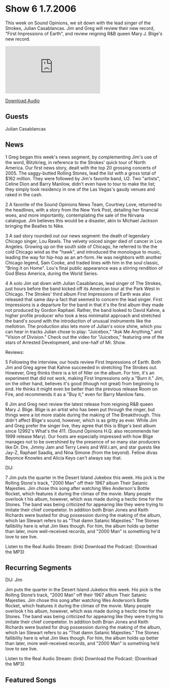 # Show 6  1.7.2006
This week on Sound Opinions, we sit down with the lead singer of the Strokes, Julian Casablancas. Jim and Greg will review their new record, "First Impressions of Earth", and review reigning R&B queen Mary J. Blige's new record.

![main image](http://www.soundopinions.org/main%20image/x.php)

[Download Audio](http://audio.soundopinions.org/streams/2006/01/show6.m3u)

## Guests
Julian Casablancas

## News
1 Greg began this week's news segment, by complementing Jim's use of the word, Blitzkrieg, in reference to the Strokes' quick tour of North America. Our first news story, dealt with the top 20 grossing concerts of 2005. The saggy-butted Rolling Stones, lead the list with a gross total of $162 million. They were followed by Jim's favorite band, U2. Two "artists", Celine Dion and Barry Manilow, didn't even have to tour to make the list; they simply took residency in one of the Las Vegas's gaudy venues and raked in the cash. 

2 A favorite of the Sound Opinions News Team, Courtney Love, returned to the headlines, with a story from the New York Post, detailing her financial woes, and more importantly, contemplating the sale of the Nirvana catalogue. Jim believes this would be a disaster, akin to Michael Jackson bringing the Beatles to Nike.

3 A sad story rounded out our news segment: the death of legendary Chicago singer, Lou Rawls. The velvety voiced singer died of cancer in Los Angeles. Growing up on the south side of Chicago, he referred to the the cold Chicago wind as the "hawk", and introduced the monologue to music, leading the way for hip-hop as an art-form. He was neighbors with another Chicago legend, Sam Cooke, and traded lines with him in the soul classic, "Bring it on Home". Lou's final public appearance was a stirring rendition of God Bless America, during the World Series. 

4 A solo Jim sat down with Julian Casablancas, lead singer of The Strokes, just hours before the band kicked off its American tour at the Park West in Chicago. The Strokes' third album First Impressions of Earth was also released that same day-a fact that seemed to concern the lead singer. First Impressions is a departure for the band in that it's the first album they made not produced by Gordon Raphael. Rather, the band looked to David Kahne, a higher profile producer who took a less minimalist approach and stretched the band's sound with the introduction of unusual instruments like the mellotron. The production also lets more of Julian's voice shine, which you can hear in tracks Julian chose to play: "Juicebox," "Ask Me Anything," and "Vision of Division."  Check out the video for "Juicebox," featuring one of the stars of Arrested Development, and one-half of Mr. Show.

Reviews:

5 Following the interview, our hosts review First Impressions of Earth. Both Jim and Greg agree that Kahne succeeded in stretching The Strokes out. However, Greg thinks there is a lot of filler on the album. For him, it's an experiment that did not work, making First Impressions only a "Burn it." Jim, on the other hand, believes it's good (though not great) from beginning to end. He thinks it might even be better than the previous release Room on Fire, and recommends it as a "Buy it," even for Barry Manilow fans.






6 Jim and Greg next review the latest release from reigning R&B queen Mary J. Blige. Blige is an artist who has been put through the ringer, but things were a lot more stable during the making of The Breakthrough. This didn't affect Blige's sound, however, which is as gritty as ever. While Jim and Greg prefer the singer live, they agree that this is Blige's best album since 12992's What's the 411. (Sound Opinions H.Q. also recommends her 1999 release Mary). Our hosts are especially impressed with how Blige manages not to be overshined by the presence of so many star producers like Dr. Dre, Jimmy Jam and Terry Lewis and Will.i.am, and star guests like Jay-Z, Raphael Saadiq, and Nina Simone (from the beyond). Fellow divas Beyonce Knowles and Alicia Keys can't always say that.

DIJ:

7 Jim puts the quarter in the Desert Island Jukebox this week. His pick is the Rolling Stone's track, "2000 Man" off their 1967 album Their Satanic Majesties. Jim chose this song after watching Wes Anderson's Bottle Rocket, which features it during the climax of the movie. Many people overlook t his album, however, which was made during a hectic time for the Stones. The band was being criticized for appearing like they were trying to imitate their chief competetor. In addition both Brian Jones and Keith Richards were busted for drug possession during the making of the album, which Ian Stewart refers to as "That damn Satanic Majesties." The Stones fallibility here is what Jim likes though. For him, the album holds up better than later, more well-received records, and "2000 Man" is something he'd love to see live.  

Listen to the Real Audio Stream: (link)
Download the Podcast: (Download the MP3)

## Recurring Segments
DIJ: Jim

Jim puts the quarter in the Desert Island Jukebox this week. His pick is the Rolling Stone’s track, “2000 Man” off their 1967 album Their Satanic Majesties. Jim chose this song after watching Wes Anderson’s Bottle Rocket, which features it during the climax of the movie. Many people overlook t his album, however, which was made during a hectic time for the Stones. The band was being criticized for appearing like they were trying to imitate their chief competetor. In addition both Brian Jones and Keith Richards were busted for drug possession during the making of the album, which Ian Stewart refers to as “That damn Satanic Majesties.” The Stones fallibility here is what Jim likes though. For him, the album holds up better than later, more well-received records, and “2000 Man” is something he’d love to see live.  

Listen to the Real Audio Stream: (link)
Download the Podcast: (Download the MP3)

## Featured Songs
